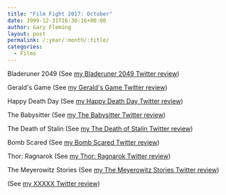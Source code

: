 ```yaml
---
title: "Film Fight 2017: October"
date: 3999-12-31T16:30:16+00:00
author: Gary Fleming
layout: post
permalink: /:year/:month/:title/
categories:
  - Films
---
```


Bladeruner 2049 (See [my Bladeruner 2049 Twitter review](https://twitter.com/garyfleming/status/918154431446880257))

Gerald's Game (See [my Gerald's Game Twitter review](https://twitter.com/garyfleming/status/922456275161698306))

Happy Death Day (See [my Happy Death Day Twitter review](https://twitter.com/garyfleming/status/922456878839468033))

The Babysitter (See [my The Babysitter Twitter review](https://twitter.com/garyfleming/status/922457155491508224))

The Death of Stalin (See [my The Death of Stalin Twitter review](https://twitter.com/garyfleming/status/923615688618627072))

Bomb Scared (See [my Bomb Scared Twitter review](https://twitter.com/garyfleming/status/923616009910702081))

Thor: Ragnarok (See [my Thor: Ragnarok Twitter review](https://twitter.com/garyfleming/status/924592943993892865))

The Meyerowitz Stories (See [my The Meyerowitz Stories Twitter review](https://twitter.com/garyfleming/status/924593376896405504))

(See [my XXXXX Twitter review]())

